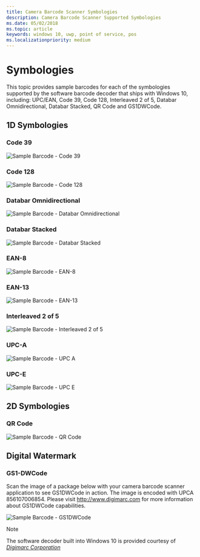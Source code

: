 ```yaml
---
title: Camera Barcode Scanner Symbologies
description: Camera Barcode Scanner Supported Symbologies
ms.date: 05/02/2018
ms.topic: article
keywords: windows 10, uwp, point of service, pos
ms.localizationpriority: medium
---
```

# Symbologies
This topic provides sample barcodes for each of the symbologies supported by the software barcode decoder that ships with Windows 10, including: UPC/EAN, Code 39, Code 128, Interleaved 2 of 5, Databar Omnidirectional, Databar Stacked, QR Code and GS1DWCode.

## 1D Symbologies

### Code 39
![Sample Barcode - Code 39](images/pos/sample-barcode-code39.png)

### Code 128
![Sample Barcode - Code 128](images/pos/sample-barcode-code128.png)

### Databar Omnidirectional
![Sample Barcode - Databar Omnidirectional](images/pos/sample-barcode-databar-omnidirectional.png) 
### Databar Stacked
![Sample Barcode - Databar Stacked](images/pos/sample-barcode-databar-stacked.png)

### EAN-8
![Sample Barcode - EAN-8](images/pos/sample-barcode-ean8.png)

### EAN-13
![Sample Barcode - EAN-13](images/pos/sample-barcode-ean13.png)

### Interleaved 2 of 5
![Sample Barcode - Interleaved 2 of 5](images/pos/sample-barcode-interleaved-2-of-5.png)

### UPC-A
![Sample Barcode - UPC A](images/pos/sample-barcode-upca.png)

### UPC-E
![Sample Barcode - UPC E](images/pos/sample-barcode-upce.png)

## 2D Symbologies
### QR Code
![Sample Barcode - QR Code](images/pos/sample-barcode-qrcode.png)

## Digital Watermark
### GS1-DWCode

Scan the image of a package below with your camera barcode scanner application to see GS1DWCode in action.  The image is encoded with UPCA 856107006854.  Please visit http://www.digimarc.com for more information about GS1DWCode capabilities.

![Sample Barcode - GS1DWCode](images/pos/rice-box-v7.jpg)

> [!NOTE]
> The software decoder built into Windows 10 is provided courtesy of  [*Digimarc Corporation*](https://www.digimarc.com/)
